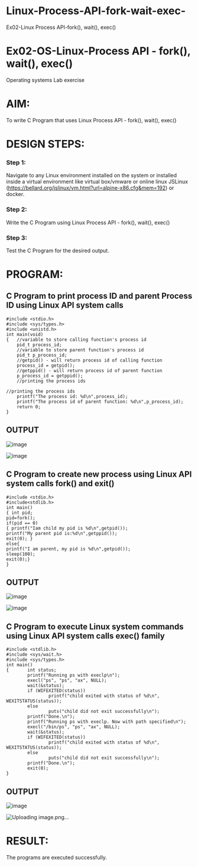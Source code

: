 # Linux-Process-API-fork-wait-exec-
Ex02-Linux Process API-fork(), wait(), exec()
# Ex02-OS-Linux-Process API - fork(), wait(), exec()
Operating systems Lab exercise


# AIM:
To write C Program that uses Linux Process API - fork(), wait(), exec()

# DESIGN STEPS:

### Step 1:

Navigate to any Linux environment installed on the system or installed inside a virtual environment like virtual box/vmware or online linux JSLinux (https://bellard.org/jslinux/vm.html?url=alpine-x86.cfg&mem=192) or docker.

### Step 2:

Write the C Program using Linux Process API - fork(), wait(), exec()

### Step 3:

Test the C Program for the desired output. 

# PROGRAM:

## C Program to print process ID and parent Process ID using Linux API system calls
```
#include <stdio.h>
#include <sys/types.h>
#include <unistd.h>
int main(void)
{	//variable to store calling function's process id
	pid_t process_id;
	//variable to store parent function's process id
	pid_t p_process_id;
	//getpid() - will return process id of calling function
	process_id = getpid();
	//getppid() - will return process id of parent function
	p_process_id = getppid();
	//printing the process ids

//printing the process ids
	printf("The process id: %d\n",process_id);
	printf("The process id of parent function: %d\n",p_process_id);
	return 0; 
}
```


## OUTPUT

![image](https://github.com/user-attachments/assets/1e4e8422-6eaf-4bb1-85a7-d450316f4e83)

![image](https://github.com/user-attachments/assets/bb81e439-c9c2-4f21-b610-b1b709d3c3db)



## C Program to create new process using Linux API system calls fork() and exit()

```
#include <stdio.h>
#include<stdlib.h>
int main()
{ int pid; 
pid=fork(); 
if(pid == 0) 
{ printf("Iam child my pid is %d\n",getpid()); 
printf("My parent pid is:%d\n",getppid()); 
exit(0); } 
else{ 
printf("I am parent, my pid is %d\n",getpid()); 
sleep(100); 
exit(0);} 
}
```









## OUTPUT
![image](https://github.com/user-attachments/assets/2560aaca-a836-424b-bd8b-0c842c447ca4)

![image](https://github.com/user-attachments/assets/eaeaba8e-7b65-4b6d-90d4-4a6edf144ded)



## C Program to execute Linux system commands using Linux API system calls exec() family

```
#include <stdlib.h>
#include <sys/wait.h>
#include <sys/types.h>
int main()
{       int status;
        printf("Running ps with execlp\n");
        execl("ps", "ps", "ax", NULL);
        wait(&status);
        if (WIFEXITED(status))
                printf("child exited with status of %d\n", WEXITSTATUS(status));
        else
                puts("child did not exit successfully\n");
        printf("Done.\n");
        printf("Running ps with execlp. Now with path specified\n");
        execl("/bin/ps", "ps", "ax", NULL);
        wait(&status);
        if (WIFEXITED(status))
                printf("child exited with status of %d\n", WEXITSTATUS(status));
        else
                puts("child did not exit successfully\n");
        printf("Done.\n");
        exit(0);
}
```



## OUTPUT

![image](https://github.com/user-attachments/assets/474b998c-77a2-401a-89ea-e053af71d5f3)

![Uploading image.png…]()




# RESULT:
The programs are executed successfully.
